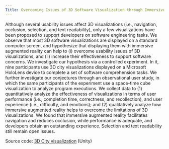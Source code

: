 ```yaml
---
Title: Overcoming Issues of 3D Software Visualization through Immersive Augmented Reality
---
```


Although several usability issues affect 3D visualizations (i.e., navigation, occlusion, selection, and text readability), only a few visualizations have been proposed to support developers on software engineering tasks. We observe that most 3D software visualizations are displayed on a standard computer screen, and hypothesize that displaying them with immersive augmented reality can help to (i) overcome usability issues of 3D visualizations, and (ii) increase their effectiveness to support software concerns. We investigate our hypothesis via a controlled experiment. In it, nine participants use 3D city visualizations displayed on a Microsoft HoloLens device to complete a set of software comprehension tasks. We further investigate our conjectures through an observational user study, in which the same participants of the experiment use a space-time cube visualization to analyze program executions. We collect data to (1) quantitatively analyze the effectiveness of visualizations in terms of user performance (i.e., completion time, correctness, and recollection), and user experience (i.e., difficulty, and emotions); and (2) qualitatively analyze how immersive augmented reality helps to overcome the limitations of 3D visualizations. We found that immersive augmented reality facilitates navigation and reduces occlusion, while performance is adequate, and developers obtain an outstanding experience. Selection and text readability still remain open issues.

Source code: [3D City visualization](%assets_url%/files/74/qormen86obbdjhf1nate7b2wflu20d/City3.zip) (Unity)
